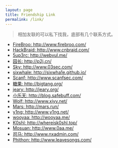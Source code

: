 ```yaml
---
layout: page
title: Friendship Link
permalink: /link/
---
```


> 相加友联的可以私下找我，底部有几个联系方式。

* <a target="_blank" href="http://www.firebroo.com/">FireBroo: http://www.firebroo.com/</a>
* <a target="_blank" href="http://www.cnbraid.com">HackBraid: http://www.cnbraid.com/</a>
* <a target="_blank" href="http://webvul.me/">5up3rc: http://webvul.me/</a>
* <a target="_blank" href="http://p2j.cn/">园长: http://p2j.cn/</a>
* <a target="_blank" href="http://www.03sec.com/">Sky: http://www.03sec.com/</a>
* <a target="_blank" href="http://sixwha1e.github.io/">sixwhale: http://sixwha1e.github.io/</a>
* <a target="_blank" href="http://www.scanfsec.com/">Scanf: http://www.scanfsec.com/</a>
* <a target="_blank" href="http://bigtang.org/">糖果: http://bigtang.org/</a>
* <a target="_blank" href="http://jeary.org/">jeary: http://jeary.org/</a>
* <a target="_blank" href="http://blog.safebuff.com/">小乐天: http://blog.safebuff.com/</a>
* <a target="_blank" href="http://www.xiyv.net/">Wolf: http://www.xiyv.net/</a>
* <a target="_blank" href="http://mars.run/">Mars: http://mars.run/</a>
* <a target="_blank" href="http://www.y1ng.net/">y1ng: http://www.y1ng.net/</a>
* <a target="_blank" href="http://wooyaa.me/">wooyaa: http://wooyaa.me/</a>
* <a target="_blank" href="http://whereisk0shl.top/">K0shl: http://whereisk0shl.top/</a>
* <a target="_blank" href="http://www.0aa.me/">Mosuan: http://www.0aa.me/</a>
* <a target="_blank" href="http://www.nxadmin.com/">司马: http://www.nxadmin.com/</a>
* <a target="_blank" href="http://www.leavesongs.com/">Phithon: http://www.leavesongs.com/</a>


